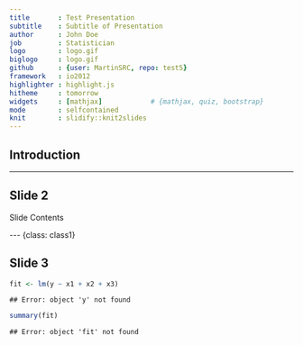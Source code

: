 ```yaml
---
title       : Test Presentation
subtitle    : Subtitle of Presentation
author      : John Doe
job         : Statistician
logo        : logo.gif
biglogo     : logo.gif
github      : {user: MartinSRC, repo: test5}
framework   : io2012
highlighter : highlight.js
hitheme     : tomorrow
widgets     : [mathjax]            # {mathjax, quiz, bootstrap}
mode        : selfcontained
knit        : slidify::knit2slides
---
```

<style> aside.gdbar img {width: 118.40px; height: 70px; position: absolute;
right: 0; margin: 13px 13px;}.title-slide {background-color: #ECFAFD;
}</style>

## Introduction


---

## Slide 2

Slide Contents

--- {class: class1}

## Slide 3


```r
fit <- lm(y ~ x1 + x2 + x3)
```

```
## Error: object 'y' not found
```

```r
summary(fit)
```

```
## Error: object 'fit' not found
```


